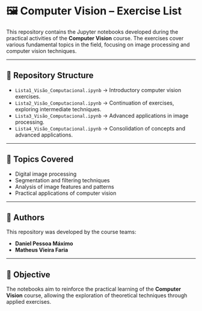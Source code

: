 # 🖼️ Computer Vision – Exercise List

This repository contains the Jupyter notebooks developed during the practical activities of the **Computer Vision** course. The exercises cover various fundamental topics in the field, focusing on image processing and computer vision techniques.

---

## 📂 Repository Structure

* `Lista1_Visão_Computacional.ipynb` → Introductory computer vision exercises.  
* `Lista2_Visão_Computacional.ipynb` → Continuation of exercises, exploring intermediate techniques.  
* `Lista3_Visão_Computacional.ipynb` → Advanced applications in image processing.  
* `Lista4_Visão_Computacional.ipynb` → Consolidation of concepts and advanced applications.

---

## 🧠 Topics Covered

* Digital image processing  
* Segmentation and filtering techniques  
* Analysis of image features and patterns  
* Practical applications of computer vision  

---

## 👥 Authors

This repository was developed by the course teams:

* **Daniel Pessoa Máximo**  
* **Matheus Vieira Faria**  

---

## 🎯 Objective

The notebooks aim to reinforce the practical learning of the **Computer Vision** course, allowing the exploration of theoretical techniques through applied exercises.

